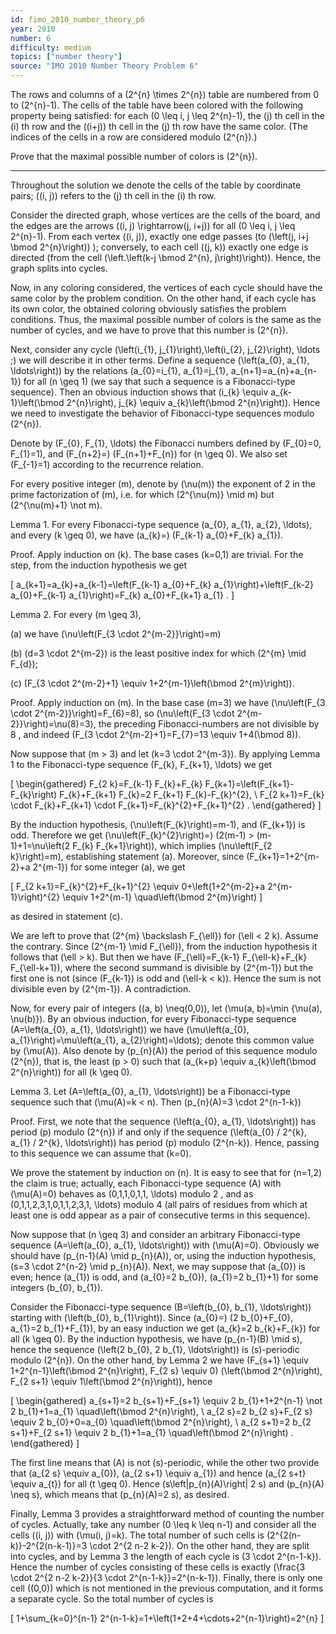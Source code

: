 ```yaml
---
id: fimo_2010_number_theory_p6
year: 2010
number: 6
difficulty: medium
topics: ["number theory"]
source: "IMO 2010 Number Theory Problem 6"
---
```


The rows and columns of a \(2^{n} \times 2^{n}\) table are numbered from 0 to \(2^{n}-1\). The cells of the table have been colored with the following property being satisfied: for each \(0 \leq i, j \leq 2^{n}-1\), the \(j\) th cell in the \(i\) th row and the \((i+j)\) th cell in the \(j\) th row have the same color. (The indices of the cells in a row are considered modulo \(2^{n}\).)

Prove that the maximal possible number of colors is \(2^{n}\).

---
Throughout the solution we denote the cells of the table by coordinate pairs; \((i, j)\) refers to the \(j\) th cell in the \(i\) th row.

Consider the directed graph, whose vertices are the cells of the board, and the edges are the arrows \((i, j) \rightarrow(j, i+j)\) for all \(0 \leq i, j \leq 2^{n}-1\). From each vertex \((i, j)\), exactly one edge passes (to \(\left(j, i+j \bmod 2^{n}\right)\) ); conversely, to each cell \((j, k)\) exactly one edge is directed (from the cell \(\left.\left(k-j \bmod 2^{n}, j\right)\right)\). Hence, the graph splits into cycles.

Now, in any coloring considered, the vertices of each cycle should have the same color by the problem condition. On the other hand, if each cycle has its own color, the obtained coloring obviously satisfies the problem conditions. Thus, the maximal possible number of colors is the same as the number of cycles, and we have to prove that this number is \(2^{n}\).

Next, consider any cycle \(\left(i_{1}, j_{1}\right),\left(i_{2}, j_{2}\right), \ldots ;\) we will describe it in other terms. Define a sequence \(\left(a_{0}, a_{1}, \ldots\right)\) by the relations \(a_{0}=i_{1}, a_{1}=j_{1}, a_{n+1}=a_{n}+a_{n-1}\) for all \(n \geq 1\) (we say that such a sequence is a Fibonacci-type sequence). Then an obvious induction shows that \(i_{k} \equiv a_{k-1}\left(\bmod 2^{n}\right), j_{k} \equiv a_{k}\left(\bmod 2^{n}\right)\). Hence we need to investigate the behavior of Fibonacci-type sequences modulo \(2^{n}\).

Denote by \(F_{0}, F_{1}, \ldots\) the Fibonacci numbers defined by \(F_{0}=0, F_{1}=1\), and \(F_{n+2}=\) \(F_{n+1}+F_{n}\) for \(n \geq 0\). We also set \(F_{-1}=1\) according to the recurrence relation.

For every positive integer \(m\), denote by \(\nu(m)\) the exponent of 2 in the prime factorization of \(m\), i.e. for which \(2^{\nu(m)} \mid m\) but \(2^{\nu(m)+1} \not m\).

Lemma 1. For every Fibonacci-type sequence \(a_{0}, a_{1}, a_{2}, \ldots\), and every \(k \geq 0\), we have \(a_{k}=\) \(F_{k-1} a_{0}+F_{k} a_{1}\).

Proof. Apply induction on \(k\). The base cases \(k=0,1\) are trivial. For the step, from the induction hypothesis we get

\[
a_{k+1}=a_{k}+a_{k-1}=\left(F_{k-1} a_{0}+F_{k} a_{1}\right)+\left(F_{k-2} a_{0}+F_{k-1} a_{1}\right)=F_{k} a_{0}+F_{k+1} a_{1} .
\]

Lemma 2. For every \(m \geq 3\),

(a) we have \(\nu\left(F_{3 \cdot 2^{m-2}}\right)=m\)

(b) \(d=3 \cdot 2^{m-2}\) is the least positive index for which \(2^{m} \mid F_{d}\);

(c) \(F_{3 \cdot 2^{m-2}+1} \equiv 1+2^{m-1}\left(\bmod 2^{m}\right)\).

Proof. Apply induction on \(m\). In the base case \(m=3\) we have \(\nu\left(F_{3 \cdot 2^{m-2}}\right)=F_{6}=8\), so \(\nu\left(F_{3 \cdot 2^{m-2}}\right)=\nu(8)=3\), the preceding Fibonacci-numbers are not divisible by 8 , and indeed \(F_{3 \cdot 2^{m-2}+1}=F_{7}=13 \equiv 1+4(\bmod 8)\).

Now suppose that \(m > 3\) and let \(k=3 \cdot 2^{m-3}\). By applying Lemma 1 to the Fibonacci-type sequence \(F_{k}, F_{k+1}, \ldots\) we get

\[
\begin{gathered}
F_{2 k}=F_{k-1} F_{k}+F_{k} F_{k+1}=\left(F_{k+1}-F_{k}\right) F_{k}+F_{k+1} F_{k}=2 F_{k+1} F_{k}-F_{k}^{2}, \\
F_{2 k+1}=F_{k} \cdot F_{k}+F_{k+1} \cdot F_{k+1}=F_{k}^{2}+F_{k+1}^{2} .
\end{gathered}
\]

By the induction hypothesis, \(\nu\left(F_{k}\right)=m-1\), and \(F_{k+1}\) is odd. Therefore we get \(\nu\left(F_{k}^{2}\right)=\) \(2(m-1) > (m-1)+1=\nu\left(2 F_{k} F_{k+1}\right)\), which implies \(\nu\left(F_{2 k}\right)=m\), establishing statement (a). Moreover, since \(F_{k+1}=1+2^{m-2}+a 2^{m-1}\) for some integer \(a\), we get

\[
F_{2 k+1}=F_{k}^{2}+F_{k+1}^{2} \equiv 0+\left(1+2^{m-2}+a 2^{m-1}\right)^{2} \equiv 1+2^{m-1} \quad\left(\bmod 2^{m}\right)
\]

as desired in statement (c).

We are left to prove that \(2^{m} \backslash F_{\ell}\) for \(\ell < 2 k\). Assume the contrary. Since \(2^{m-1} \mid F_{\ell}\), from the induction hypothesis it follows that \(\ell > k\). But then we have \(F_{\ell}=F_{k-1} F_{\ell-k}+F_{k} F_{\ell-k+1}\), where the second summand is divisible by \(2^{m-1}\) but the first one is not (since \(F_{k-1}\) is odd and \(\ell-k < k)\). Hence the sum is not divisible even by \(2^{m-1}\). A contradiction.

Now, for every pair of integers \((a, b) \neq(0,0)\), let \(\mu(a, b)=\min \{\nu(a), \nu(b)\}\). By an obvious induction, for every Fibonacci-type sequence \(A=\left(a_{0}, a_{1}, \ldots\right)\) we have \(\mu\left(a_{0}, a_{1}\right)=\mu\left(a_{1}, a_{2}\right)=\ldots\); denote this common value by \(\mu(A)\). Also denote by \(p_{n}(A)\) the period of this sequence modulo \(2^{n}\), that is, the least \(p > 0\) such that \(a_{k+p} \equiv a_{k}\left(\bmod 2^{n}\right)\) for all \(k \geq 0\).

Lemma 3. Let \(A=\left(a_{0}, a_{1}, \ldots\right)\) be a Fibonacci-type sequence such that \(\mu(A)=k < n\). Then \(p_{n}(A)=3 \cdot 2^{n-1-k}\)

Proof. First, we note that the sequence \(\left(a_{0}, a_{1}, \ldots\right)\) has period \(p\) modulo \(2^{n}\) if and only if the sequence \(\left(a_{0} / 2^{k}, a_{1} / 2^{k}, \ldots\right)\) has period \(p\) modulo \(2^{n-k}\). Hence, passing to this sequence we can assume that \(k=0\).

We prove the statement by induction on \(n\). It is easy to see that for \(n=1,2\) the claim is true; actually, each Fibonacci-type sequence \(A\) with \(\mu(A)=0\) behaves as \(0,1,1,0,1,1, \ldots\) modulo 2 , and as \(0,1,1,2,3,1,0,1,1,2,3,1, \ldots\) modulo 4 (all pairs of residues from which at least one is odd appear as a pair of consecutive terms in this sequence).

Now suppose that \(n \geq 3\) and consider an arbitrary Fibonacci-type sequence \(A=\left(a_{0}, a_{1}, \ldots\right)\) with \(\mu(A)=0\). Obviously we should have \(p_{n-1}(A) \mid p_{n}(A)\), or, using the induction hypothesis, \(s=3 \cdot 2^{n-2} \mid p_{n}(A)\). Next, we may suppose that \(a_{0}\) is even; hence \(a_{1}\) is odd, and \(a_{0}=2 b_{0}\), \(a_{1}=2 b_{1}+1\) for some integers \(b_{0}, b_{1}\).

Consider the Fibonacci-type sequence \(B=\left(b_{0}, b_{1}, \ldots\right)\) starting with \(\left(b_{0}, b_{1}\right)\). Since \(a_{0}=\) \(2 b_{0}+F_{0}, a_{1}=2 b_{1}+F_{1}\), by an easy induction we get \(a_{k}=2 b_{k}+F_{k}\) for all \(k \geq 0\). By the induction hypothesis, we have \(p_{n-1}(B) \mid s\), hence the sequence \(\left(2 b_{0}, 2 b_{1}, \ldots\right)\) is \(s\)-periodic modulo \(2^{n}\). On the other hand, by Lemma 2 we have \(F_{s+1} \equiv 1+2^{n-1}\left(\bmod 2^{n}\right), F_{2 s} \equiv 0\) \(\left(\bmod 2^{n}\right), F_{2 s+1} \equiv 1\left(\bmod 2^{n}\right)\), hence

\[
\begin{gathered}
a_{s+1}=2 b_{s+1}+F_{s+1} \equiv 2 b_{1}+1+2^{n-1} \not 2 b_{1}+1=a_{1} \quad\left(\bmod 2^{n}\right), \\
a_{2 s}=2 b_{2 s}+F_{2 s} \equiv 2 b_{0}+0=a_{0} \quad\left(\bmod 2^{n}\right), \\
a_{2 s+1}=2 b_{2 s+1}+F_{2 s+1} \equiv 2 b_{1}+1=a_{1} \quad\left(\bmod 2^{n}\right) .
\end{gathered}
\]

The first line means that \(A\) is not \(s\)-periodic, while the other two provide that \(a_{2 s} \equiv a_{0}\), \(a_{2 s+1} \equiv a_{1}\) and hence \(a_{2 s+t} \equiv a_{t}\) for all \(t \geq 0\). Hence \(s\left|p_{n}(A)\right| 2 s\) and \(p_{n}(A) \neq s\), which means that \(p_{n}(A)=2 s\), as desired.

Finally, Lemma 3 provides a straightforward method of counting the number of cycles. Actually, take any number \(0 \leq k \leq n-1\) and consider all the cells \((i, j)\) with \(\mu(i, j)=k\). The total number of such cells is \(2^{2(n-k)}-2^{2(n-k-1)}=3 \cdot 2^{2 n-2 k-2}\). On the other hand, they are split into cycles, and by Lemma 3 the length of each cycle is \(3 \cdot 2^{n-1-k}\). Hence the number of cycles consisting of these cells is exactly \(\frac{3 \cdot 2^{2 n-2 k-2}}{3 \cdot 2^{n-1-k}}=2^{n-k-1}\). Finally, there is only one cell \((0,0)\) which is not mentioned in the previous computation, and it forms a separate cycle. So the total number of cycles is

\[
1+\sum_{k=0}^{n-1} 2^{n-1-k}=1+\left(1+2+4+\cdots+2^{n-1}\right)=2^{n}
\]

